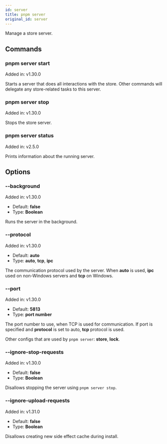 ```yaml
---
id: server
title: pnpm server
original_id: server
---
```


Manage a store server.

## Commands

### pnpm server start

Added in: v1.30.0

Starts a server that does all interactions with the store.
Other commands will delegate any store-related tasks to this server.

### pnpm server stop

Added in: v1.30.0

Stops the store server.

### pnpm server status

Added in: v2.5.0

Prints information about the running server.

## Options

### --background

Added in: v1.30.0

* Default: **false**
* Type: **Boolean**

Runs the server in the background.

### --protocol

Added in: v1.30.0

* Default: **auto**
* Type: **auto**, **tcp**, **ipc**

The communication protocol used by the server.
When **auto** is used, **ipc** used on non-Windows servers and **tcp** on Windows.

### --port

Added in: v1.30.0

* Default: **5813**
* Type: **port number**

The port number to use, when TCP is used for communication.
If port is specified and **protocol** is set to auto, **tcp** protocol is used.

Other configs that are used by `pnpm server`: **store**, **lock**.

### --ignore-stop-requests

Added in: v1.30.0

* Default: **false**
* Type: **Boolean**

Disallows stopping the server using `pnpm server stop`.

### --ignore-upload-requests

Added in: v1.31.0

* Default: **false**
* Type: **Boolean**

Disallows creating new side effect cache during install.
